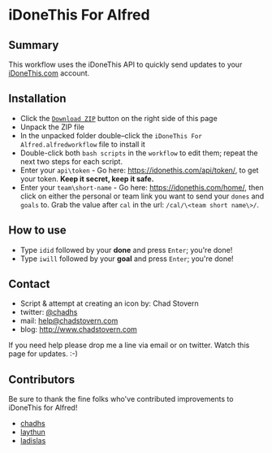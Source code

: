 # iDoneThis For Alfred

## Summary

This workflow uses the iDoneThis API to quickly send updates to your [iDoneThis.com](http://idonethis.com) account.

## Installation

- Click the [`Download ZIP`](https://github.com/chadhs/idonethis-for-alfred/archive/master.zip) button on the right side of this page
- Unpack the ZIP file
- In the unpacked folder double–click the `iDoneThis For Alfred.alfredworkflow` file to install it
- Double-click both `bash scripts` in the `workflow` to edit them; repeat the next two steps for each script.
- Enter your `api\token` - Go here: https://idonethis.com/api/token/, to get your token. **Keep it secret, keep it safe.**
- Enter your `team\short-name` - Go here: https://idonethis.com/home/, then click on either the personal or team link you want to send your `dones` and `goals` to. Grab the value after `cal` in the url: `/cal/\<team short name\>/`.

## How to use

- Type `idid` followed by your **done** and press `Enter`; you're done!
- Type `iwill` followed by your **goal** and press `Enter`; you're done!

## Contact

- Script & attempt at creating an icon by: Chad Stovern
- twitter: [@chadhs](https://twitter.com/chadhs)
- mail: <help@chadstovern.com>
- blog: <http://www.chadstovern.com>

If you need help please drop me a line via email or on twitter. Watch this page for updates. :-)

## Contributors

Be sure to thank the fine folks who've contributed improvements to iDoneThis for Alfred!

- [chadhs](https://github.com/chadhs)
- [laythun](https://github.com/laythun)
- [ladislas](https://github.com/ladislas)

